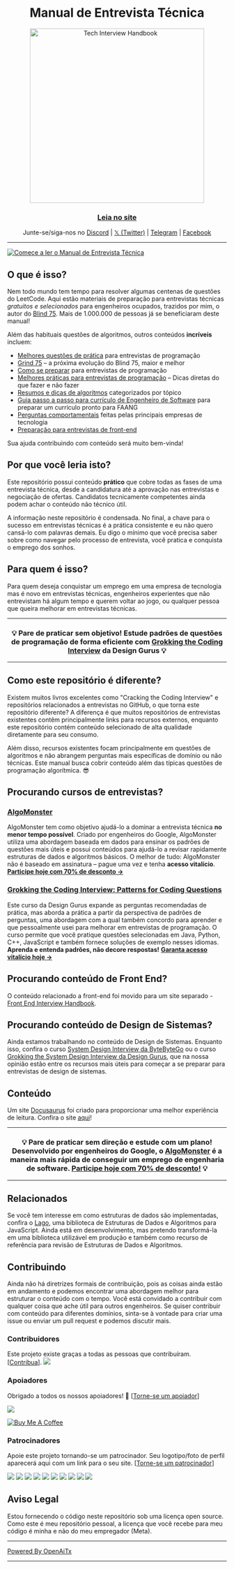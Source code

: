 <h1 align="center">Manual de Entrevista Técnica</h1>

<div align="center">
  <a href="https://www.techinterviewhandbook.org/">
    <img src="assets/logo.svg" alt="Tech Interview Handbook" width="400" />
  </a>
  <br />
  <h3>
    <a href="https://www.techinterviewhandbook.org/">Leia no site</a>
  </h3>
  <p>
    Junte-se/siga-nos no <a href="https://discord.gg/usMqNaPczq" target="_blank">Discord</a> | <a href="https://twitter.com/techinterviewhb" target="_blank">𝕏 (Twitter)</a> | <a href="https://t.me/techinterviewhandbook" target="_blank">Telegram</a> |  <a href="https://facebook.com/techinterviewhandbook" target="_blank">Facebook</a>
  </p>
</div>

---

<a href="https://www.techinterviewhandbook.org/software-engineering-interview-guide/" target="_blank">
  <img src="assets/start-reading-button.jpg" alt="Comece a ler o Manual de Entrevista Técnica" />
</a>

## O que é isso?

Nem todo mundo tem tempo para resolver algumas centenas de questões do LeetCode. Aqui estão materiais de preparação para entrevistas técnicas _gratuitos e selecionados_ para engenheiros ocupados, trazidos por mim, o autor do [Blind 75](https://www.teamblind.com/post/New-Year-Gift---Curated-List-of-Top-75-LeetCode-Questions-to-Save-Your-Time-OaM1orEU). Mais de 1.000.000 de pessoas já se beneficiaram deste manual!

Além das habituais questões de algoritmos, outros conteúdos **incríveis** incluem:

- [Melhores questões de prática](https://www.techinterviewhandbook.org/coding-interview-study-plan/) para entrevistas de programação
- [Grind 75](https://www.techinterviewhandbook.org/grind75) – a próxima evolução do Blind 75, maior e melhor
- [Como se preparar](https://www.techinterviewhandbook.org/coding-interview-prep/) para entrevistas de programação
- [Melhores práticas para entrevistas de programação](https://www.techinterviewhandbook.org/coding-interview-cheatsheet/) – Dicas diretas do que fazer e não fazer
- [Resumos e dicas de algoritmos](https://www.techinterviewhandbook.org/algorithms/study-cheatsheet/) categorizados por tópico
- [Guia passo a passo para currículo de Engenheiro de Software](https://www.techinterviewhandbook.org/resume/) para preparar um currículo pronto para FAANG
- [Perguntas comportamentais](https://www.techinterviewhandbook.org/behavioral-interview-questions/) feitas pelas principais empresas de tecnologia
- [Preparação para entrevistas de front-end](https://www.frontendinterviewhandbook.com)

Sua ajuda contribuindo com conteúdo será muito bem-vinda!

## Por que você leria isto?

Este repositório possui conteúdo **prático** que cobre todas as fases de uma entrevista técnica, desde a candidatura até a aprovação nas entrevistas e negociação de ofertas. Candidatos tecnicamente competentes ainda podem achar o conteúdo não técnico útil.

A informação neste repositório é condensada. No final, a chave para o sucesso em entrevistas técnicas é a prática consistente e eu não quero cansá-lo com palavras demais. Eu digo o mínimo que você precisa saber sobre como navegar pelo processo de entrevista, você pratica e conquista o emprego dos sonhos.

## Para quem é isso?

Para quem deseja conquistar um emprego em uma empresa de tecnologia mas é novo em entrevistas técnicas, engenheiros experientes que não entrevistam há algum tempo e querem voltar ao jogo, ou qualquer pessoa que queira melhorar em entrevistas técnicas.

---

<div align="center">
  <h3>💡 Pare de praticar sem objetivo! Estude padrões de questões de programação de forma eficiente com
    <a href="https://designgurus.org/link/kJSIoU?url=https%3A%2F%2Fdesigngurus.org%2Fcourse%3Fcourseid%3Dgrokking-the-coding-interview">Grokking the Coding Interview</a> da Design Gurus 💡
  </h3>
</div>

---

## Como este repositório é diferente?

Existem muitos livros excelentes como "Cracking the Coding Interview" e repositórios relacionados a entrevistas no GitHub, o que torna este repositório diferente? A diferença é que muitos repositórios de entrevistas existentes contêm principalmente links para recursos externos, enquanto este repositório contém conteúdo selecionado de alta qualidade diretamente para seu consumo.

Além disso, recursos existentes focam principalmente em questões de algoritmos e não abrangem perguntas mais específicas de domínio ou não técnicas. Este manual busca cobrir conteúdo além das típicas questões de programação algorítmica. 😎

## Procurando cursos de entrevistas?

### [AlgoMonster](https://shareasale.com/r.cfm?b=1873647&u=3114753&m=114505&urllink=&afftrack=)

AlgoMonster tem como objetivo ajudá-lo a dominar a entrevista técnica **no menor tempo possível**. Criado por engenheiros do Google, AlgoMonster utiliza uma abordagem baseada em dados para ensinar os padrões de questões mais úteis e possui conteúdos para ajudá-lo a revisar rapidamente estruturas de dados e algoritmos básicos. O melhor de tudo: AlgoMonster não é baseado em assinatura – pague uma vez e tenha **acesso vitalício**. [**Participe hoje com 70% de desconto →**](https://shareasale.com/r.cfm?b=1873647&u=3114753&m=114505&urllink=&afftrack=)

### [Grokking the Coding Interview: Patterns for Coding Questions](https://designgurus.org/link/kJSIoU?url=https%3A%2F%2Fdesigngurus.org%2Fcourse%3Fcourseid%3Dgrokking-the-coding-interview)

Este curso da Design Gurus expande as perguntas recomendadas de prática, mas aborda a prática a partir da perspectiva de padrões de perguntas, uma abordagem com a qual também concordo para aprender e que pessoalmente usei para melhorar em entrevistas de programação. O curso permite que você pratique questões selecionadas em Java, Python, C++, JavaScript e também fornece soluções de exemplo nesses idiomas. **Aprenda e entenda padrões, não decore respostas!** [**Garanta acesso vitalício hoje →**](https://designgurus.org/link/kJSIoU?url=https%3A%2F%2Fdesigngurus.org%2Fcourse%3Fcourseid%3Dgrokking-the-coding-interview)

## Procurando conteúdo de Front End?

O conteúdo relacionado a front-end foi movido para um site separado - [Front End Interview Handbook](https://frontendinterviewhandbook.com).

## Procurando conteúdo de Design de Sistemas?

Ainda estamos trabalhando no conteúdo de Design de Sistemas. Enquanto isso, confira o curso [System Design Interview da ByteByteGo](https://bytebytego.com?fpr=techinterviewhandbook) ou o curso [Grokking the System Design Interview da Design Gurus](https://designgurus.org/link/kJSIoU?url=https%3A%2F%2Fdesigngurus.org%2Fcourse%3Fcourseid%3Dgrokking-the-system-design-interview), que na nossa opinião estão entre os recursos mais úteis para começar a se preparar para entrevistas de design de sistemas.

## Conteúdo

Um site [Docusaurus](https://github.com/facebook/docusaurus) foi criado para proporcionar uma melhor experiência de leitura. Confira o site [aqui](https://www.techinterviewhandbook.org)!

---

<div align="center">
  <h3>💡 Pare de praticar sem direção e estude com um plano! Desenvolvido por engenheiros do Google, o <a href="https://shareasale.com/r.cfm?b=1873647&u=3114753&m=114505&urllink=&afftrack=">AlgoMonster</a> é a maneira mais rápida de conseguir um emprego de engenharia de software. <a href="https://shareasale.com/r.cfm?b=1873647&u=3114753&m=114505&urllink=&afftrack=">Participe hoje com 70% de desconto!</a> 💡</h3>
</div>

---

## Relacionados

Se você tem interesse em como estruturas de dados são implementadas, confira o [Lago](https://github.com/yangshun/lago), uma biblioteca de Estruturas de Dados e Algoritmos para JavaScript. Ainda está em desenvolvimento, mas pretendo transformá-la em uma biblioteca utilizável em produção e também como recurso de referência para revisão de Estruturas de Dados e Algoritmos.

## Contribuindo

Ainda não há diretrizes formais de contribuição, pois as coisas ainda estão em andamento e podemos encontrar uma abordagem melhor para estruturar o conteúdo com o tempo. Você está convidado a contribuir com qualquer coisa que ache útil para outros engenheiros. Se quiser contribuir com conteúdo para diferentes domínios, sinta-se à vontade para criar uma issue ou enviar um pull request e podemos discutir mais.

### Contribuidores

Este projeto existe graças a todas as pessoas que contribuíram. [[Contribua](CONTRIBUTING.md)]. <a href="https://github.com/yangshun/tech-interview-handbook/graphs/contributors"><img src="https://opencollective.com/tech-interview-handbook/contributors.svg?width=890&button=false"></a>

### Apoiadores

Obrigado a todos os nossos apoiadores! 🙏 [[Torne-se um apoiador](https://opencollective.com/tech-interview-handbook#backer)]

<a href="https://opencollective.com/tech-interview-handbook#backers" target="_blank"><img src="https://opencollective.com/tech-interview-handbook/backers.svg?width=890"></a>

<a href="https://www.buymeacoffee.com/yangshun" target="_blank"><img src="https://www.buymeacoffee.com/assets/img/custom_images/orange_img.png" alt="Buy Me A Coffee" style="height: auto !important; width: auto !important;"></a>

### Patrocinadores

Apoie este projeto tornando-se um patrocinador. Seu logotipo/foto de perfil aparecerá aqui com um link para o seu site. [[Torne-se um patrocinador](https://opencollective.com/tech-interview-handbook#sponsor)]

<a href="https://opencollective.com/tech-interview-handbook/sponsor/0/website" target="_blank"><img src="https://opencollective.com/tech-interview-handbook/sponsor/0/avatar.svg"></a> <a href="https://opencollective.com/tech-interview-handbook/sponsor/1/website" target="_blank"><img src="https://opencollective.com/tech-interview-handbook/sponsor/1/avatar.svg"></a> <a href="https://opencollective.com/tech-interview-handbook/sponsor/2/website" target="_blank"><img src="https://opencollective.com/tech-interview-handbook/sponsor/2/avatar.svg"></a> <a href="https://opencollective.com/tech-interview-handbook/sponsor/3/website" target="_blank"><img src="https://opencollective.com/tech-interview-handbook/sponsor/3/avatar.svg"></a> <a href="https://opencollective.com/tech-interview-handbook/sponsor/4/website" target="_blank"><img src="https://opencollective.com/tech-interview-handbook/sponsor/4/avatar.svg"></a> <a href="https://opencollective.com/tech-interview-handbook/sponsor/5/website" target="_blank"><img src="https://opencollective.com/tech-interview-handbook/sponsor/5/avatar.svg"></a> <a href="https://opencollective.com/tech-interview-handbook/sponsor/6/website" target="_blank"><img src="https://opencollective.com/tech-interview-handbook/sponsor/6/avatar.svg"></a> <a href="https://opencollective.com/tech-interview-handbook/sponsor/7/website" target="_blank"><img src="https://opencollective.com/tech-interview-handbook/sponsor/7/avatar.svg"></a> <a href="https://opencollective.com/tech-interview-handbook/sponsor/8/website" target="_blank"><img src="https://opencollective.com/tech-interview-handbook/sponsor/8/avatar.svg"></a> <a href="https://opencollective.com/tech-interview-handbook/sponsor/9/website" target="_blank"><img src="https://opencollective.com/tech-interview-handbook/sponsor/9/avatar.svg"></a>

## Aviso Legal

Estou fornecendo o código neste repositório sob uma licença open source. Como este é meu repositório pessoal, a licença que você recebe para meu código é minha e não do meu empregador (Meta).

---

[Powered By OpenAiTx](https://github.com/OpenAiTx/OpenAiTx)

---